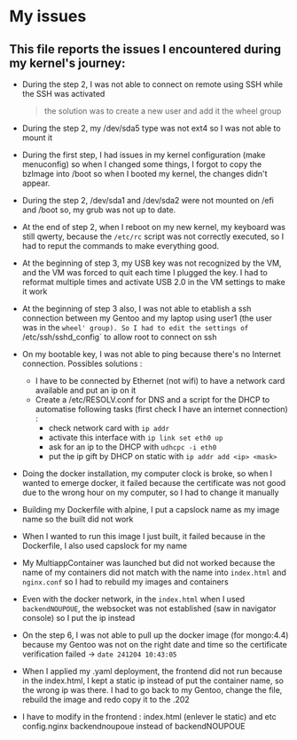 # My issues

## This file reports the issues I encountered during my kernel's journey: 

* During the step 2, I was not able to connect on remote using SSH while the SSH was activated
  > the solution was to create a new user and add it the wheel group

* During the step 2, my /dev/sda5 type was not ext4 so I was not able to mount it 

* During the first step, I had issues in my kernel configuration (make menuconfig) so when I changed some things, I forgot to copy the bzImage into /boot so when I booted my kernel, the changes didn't appear.

* During the step 2, /dev/sda1 and /dev/sda2 were not mounted on /efi and /boot so, my grub was not up to date.

* At the end of step 2, when I reboot on my new kernel, my keyboard was still qwerty, because the `/etc/rc` script was not correctly executed, so I had to reput the commands to make everything good.

* At the beginning of step 3, my USB key was not recognized by the VM, and the VM was forced to quit each time I plugged the key. I had to reformat multiple times and activate USB 2.0 in the VM settings to make it work

* At the beginning of step 3 also, I was not able to etablish a ssh connection between my Gentoo and my laptop using user1 (the user was in the `wheel' group). So I had to edit the settings of `/etc/ssh/sshd_config` to allow root to connect on ssh 

* On my bootable key, I was not able to ping because there's no Internet connection. Possibles solutions :
    - I have to be connected by Ethernet (not wifi) to have a network card available and put an ip on it
    - Create a /etc/RESOLV.conf for DNS and a script for the DHCP to automatise following tasks (first check I have an internet connection) :
        * check network card with `ip addr`
        * activate this interface with `ip link set eth0 up`
        * ask for an ip to the DHCP with `udhcpc -i eth0`
        * put the ip gift by DHCP on static with `ip addr add <ip> <mask>`

* Doing the docker installation, my computer clock is broke, so when I wanted to emerge docker, it failed because the certificate was not good due to the wrong hour on my computer, so I had to change it manually

* Building my Dockerfile with alpine, I put a capslock name as my image name so the built did not work

* When I wanted to run this image I just built, it failed because in the Dockerfile, I also used capslock for my name

* My MultiappContainer was launched but did not worked because the name of my containers did not match with the name into `index.html` and `nginx.conf` so I had to rebuild my images and containers

* Even with the docker network, in the `index.html` when I used `backendNOUPOUE`, the websocket was not established (saw in navigator console) so I put the ip instead

* On the step 6, I was not able to pull up the docker image (for mongo:4.4) because my Gentoo was not on the right date and time so the certificate verification failed -> `date 241204 10:43:05`

* When I applied my .yaml deployment, the frontend did not run because in the index.html, I kept a static ip instead of put the container name, so the wrong ip was there. I had to go back to my Gentoo, change the file, rebuild the image and redo copy it to the .202

* I have to modify in the frontend : index.html (enlever le static) and etc config.nginx backendnoupoue instead of backendNOUPOUE
